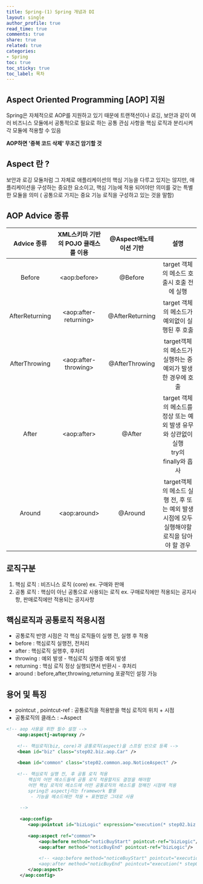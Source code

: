 ```yaml
---
title: Spring-(1) Spring 개념과 DI
layout: single
author_profile: true
read_time: true
comments: true
share: true
related: true
categories:
- Spring
toc: true
toc_sticky: true
toc_label: 목차
---
```



## Aspect Oriented Programming [AOP] 지원

Spring은 자체적으로 AOP를 지원하고 있기 때문에 트랜잭션이나 로깅, 보안과 같이 여러 비즈니스 모듈에서
공통적으로 필요로 하는 공통 관심 사항을 핵심 로직과 분리시켜 각 모듈에 적용할 수 있음

**AOP하면 '중복 코드 삭제' 무조건 암기할 것**

## Aspect 란 ?
보안과 로깅 모듈처럼 그 자체로 애플리케이션의 핵심 기능을 다루고 있지는 않지만,
애플리케이션을 구성하는 중요한 요소이고,
핵심 기능에 적용 되어야만 의미를 갖는 특별한 모듈을 의미
( 공통으로 가지는 중요 기능 로직을 구성하고 있는 것을 말함)


## AOP Advice 종류

|Advice 종류|XML스키마 기반의 POJO 클래스를 이용|@Aspect애노테이션 기반|설명|
|:-------------------------:|:-------------------------------:|:-------------------------------:|:-------------------------------:|
|Before|\<aop:before\>|@Before|target 객체의 메소드 호출시 호출 전에 실행|
|AfterReturning|\<aop:after-returning\>|@AfterReturning|target 객체의 메소드가 예외없이 실행된 후 호출|
|AfterThrowing|\<aop:after-throwing\>|@AfterThrowing|target객체의 메소드가 실행하는 중 예외가 발생한 경우에 호출|
|After|\<aop:after\>|@After|target 객체의 메소드를 정상 또는 예외 발생 유무와 상관없이 실행<br> try의 finally와 흡사|
|Around|\<aop:around\>|@Around|target객체의 메소드 실행 전, 후 또는 예외 발생 시점에 모두 실행해야할 로직을 담아야 할 경우|

## 로직구분
1. 핵심 로직 : 비즈니스 로직 (core) ex. 구매와 판매
2. 공통 로직 : 핵심이 아닌 공통으로 사용되는 로직 ex. 구매로직에만 적용되는 공지사항, 판매로직에만 적용되는 공지사항

## 핵심로직과 공통로직 적용시점
- 공통로직 반영 시점은 각 핵심 로직들이 실행 전, 실행 후 적용
- before : 핵심로직 실행전, 전처리
- after : 핵심로직 실행후, 후처리
- throwing : 예외 발생 - 핵심로직 실행중 예외 발생
- returning : 핵심 로직 정상 실행되면서 반환시 - 후처리
- around : before,after,throwing,returning 포괄적인 설정 가능

## 용어 및 특징
- pointcut , pointcut-ref : 공통로직을 적용받을 핵심 로직의 위치 + 시점
- 공통로직의 클래스 : ~Aspect


```xml
<!-- aop 사용을 위한 필수 설정 -->
	<aop:aspectj-autoproxy />
	
	<!-- 핵심로직(biz, core)과 공통로직(aspect)을 스프링 빈으로 등록 -->
	<bean id="biz" class="step02.biz.aop.Car" />
	
	<bean id="common" class="step02.common.aop.NoticeAspect" />
	
	<!-- 핵심로직 실행 전, 후 공통 로직 적용
		핵심의 어떤 메소드들에 공통 로직 적용할지도 결정을 해야함
		어떤 핵심 로직의 메소드에 어떤 공통로직의 메소드를 정해진 시점에 적용
		spring은 aspectj라는 framework 활용
		 - 기능을 메소드에만 적용 + 표현법은 그대로 사용
		  
	 -->
	 
	 <aop:config>
	 	<aop:pointcut id="bizLogic" expression="execution(* step02.biz.aop.Car.buy*(..))"/>
	 	
	 	<aop:aspect ref="common">
	 		<aop:before method="noticBuyStart" pointcut-ref="bizLogic"/>
	 		<aop:after method="noticBuyEnd" pointcut-ref="bizLogic"/>
	 		
	 		<!-- <aop:before method="noticeBuyStart" pointcut="execution(* step02.biz.Car.buy*(..))" />
	 		<aop:after method="noticBuyEnd" pointcut="execution(* step02.biz.Car.buy*(..))" /> -->
	 	</aop:aspect>
	 </aop:config>
```